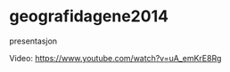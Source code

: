 geografidagene2014
==================

presentasjon

Video:
https://www.youtube.com/watch?v=uA_emKrE8Rg
